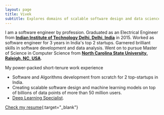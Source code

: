 ```yaml
---
layout: page
title: Vivek
subtitle: Explores domains of scalable software design and data science.
---
```


I am a software engineer by profession. Graduated as an Electrical Engineer from [**Indian Institute of Technology Delhi, Delhi, India**](http://www.iitd.ac.in/) in 2015. Worked as software engineer for 3 years in India's top 2 startups. Garnered brilliant skills in software development and data analysis. Went on to pursue Master of Science in Computer Science from [**North Carolina State University, Raleigh, NC, USA**](https://www.ncsu.edu/).

My power-packed short-tenure work experience

- Software and Algorithms development from scratch for 2 top-startups in India.
- Creating scalable software design and machine learning models on top of billions of data points of more than 50 million users.
- [Deep Learning Specialist](https://www.coursera.org/account/accomplishments/specialization/FNUKS89T9XME).

[Check my resume](http://vivekncsu.com/resume){:target="_blank"}

